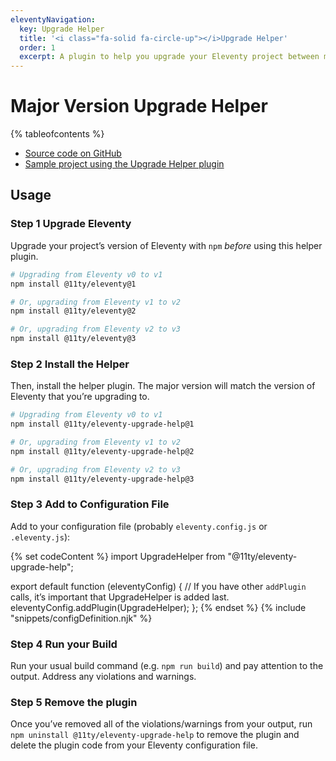 ```yaml
---
eleventyNavigation:
  key: Upgrade Helper
  title: '<i class="fa-solid fa-circle-up"></i>Upgrade Helper'
  order: 1
  excerpt: A plugin to help you upgrade your Eleventy project between major version releases.
---
```


# Major Version Upgrade Helper

{% tableofcontents %}

- [Source code on GitHub](https://github.com/11ty/eleventy-upgrade-help)
- [Sample project using the Upgrade Helper plugin](https://github.com/11ty/demo-eleventy-upgrade-help)

## Usage

### <span class="numberflag"><span class="sr-only">Step</span> 1</span> Upgrade Eleventy

Upgrade your project’s version of Eleventy with `npm` _before_ using this helper plugin.

```bash
# Upgrading from Eleventy v0 to v1
npm install @11ty/eleventy@1

# Or, upgrading from Eleventy v1 to v2
npm install @11ty/eleventy@2

# Or, upgrading from Eleventy v2 to v3
npm install @11ty/eleventy@3
```

### <span class="numberflag"><span class="sr-only">Step</span> 2</span> Install the Helper

Then, install the helper plugin. The major version will match the version of Eleventy that you’re upgrading to.

```bash
# Upgrading from Eleventy v0 to v1
npm install @11ty/eleventy-upgrade-help@1

# Or, upgrading from Eleventy v1 to v2
npm install @11ty/eleventy-upgrade-help@2

# Or, upgrading from Eleventy v2 to v3
npm install @11ty/eleventy-upgrade-help@3
```

### <span class="numberflag"><span class="sr-only">Step</span> 3</span> Add to Configuration File

Add to your configuration file (probably `eleventy.config.js` or `.eleventy.js`):

{% set codeContent %}
import UpgradeHelper from "@11ty/eleventy-upgrade-help";

export default function (eleventyConfig) {
	// If you have other `addPlugin` calls, it’s important that UpgradeHelper is added last.
	eleventyConfig.addPlugin(UpgradeHelper);
};
{% endset %}
{% include "snippets/configDefinition.njk" %}

### <span class="numberflag"><span class="sr-only">Step</span> 4</span> Run your Build

Run your usual build command (e.g. `npm run build`) and pay attention to the output.
Address any violations and warnings.

### <span class="numberflag"><span class="sr-only">Step</span> 5</span> Remove the plugin

Once you’ve removed all of the violations/warnings from your output, run `npm uninstall @11ty/eleventy-upgrade-help` to remove the plugin and delete the plugin code from your Eleventy configuration file.

